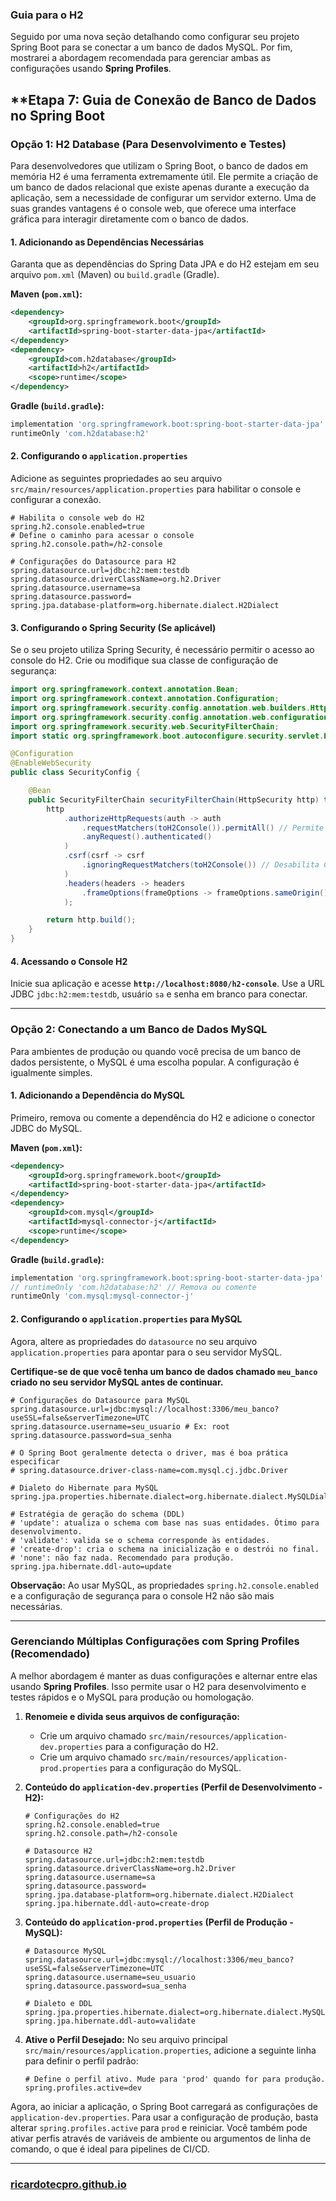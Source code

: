 ### Guia para o H2 

Seguido por uma nova seção detalhando como configurar seu projeto Spring Boot para se conectar a um banco de dados MySQL. Por fim, mostrarei a abordagem recomendada para gerenciar ambas as configurações usando **Spring Profiles**.

## **Etapa 7: Guia de Conexão de Banco de Dados no Spring Boot

### Opção 1: H2 Database (Para Desenvolvimento e Testes)

Para desenvolvedores que utilizam o Spring Boot, o banco de dados em memória H2 é uma ferramenta extremamente útil. Ele permite a criação de um banco de dados relacional que existe apenas durante a execução da aplicação, sem a necessidade de configurar um servidor externo. Uma de suas grandes vantagens é o console web, que oferece uma interface gráfica para interagir diretamente com o banco de dados.

#### 1\. Adicionando as Dependências Necessárias

Garanta que as dependências do Spring Data JPA e do H2 estejam em seu arquivo `pom.xml` (Maven) ou `build.gradle` (Gradle).

**Maven (`pom.xml`):**

```xml
<dependency>
    <groupId>org.springframework.boot</groupId>
    <artifactId>spring-boot-starter-data-jpa</artifactId>
</dependency>
<dependency>
    <groupId>com.h2database</groupId>
    <artifactId>h2</artifactId>
    <scope>runtime</scope>
</dependency>
```

**Gradle (`build.gradle`):**

```groovy
implementation 'org.springframework.boot:spring-boot-starter-data-jpa'
runtimeOnly 'com.h2database:h2'
```

#### 2\. Configurando o `application.properties`

Adicione as seguintes propriedades ao seu arquivo `src/main/resources/application.properties` para habilitar o console e configurar a conexão.

```properties
# Habilita o console web do H2
spring.h2.console.enabled=true
# Define o caminho para acessar o console
spring.h2.console.path=/h2-console

# Configurações do Datasource para H2
spring.datasource.url=jdbc:h2:mem:testdb
spring.datasource.driverClassName=org.h2.Driver
spring.datasource.username=sa
spring.datasource.password=
spring.jpa.database-platform=org.hibernate.dialect.H2Dialect
```

#### 3\. Configurando o Spring Security (Se aplicável)

Se o seu projeto utiliza Spring Security, é necessário permitir o acesso ao console do H2. Crie ou modifique sua classe de configuração de segurança:

```java
import org.springframework.context.annotation.Bean;
import org.springframework.context.annotation.Configuration;
import org.springframework.security.config.annotation.web.builders.HttpSecurity;
import org.springframework.security.config.annotation.web.configuration.EnableWebSecurity;
import org.springframework.security.web.SecurityFilterChain;
import static org.springframework.boot.autoconfigure.security.servlet.PathRequest.toH2Console;

@Configuration
@EnableWebSecurity
public class SecurityConfig {

    @Bean
    public SecurityFilterChain securityFilterChain(HttpSecurity http) throws Exception {
        http
            .authorizeHttpRequests(auth -> auth
                .requestMatchers(toH2Console()).permitAll() // Permite acesso ao console H2
                .anyRequest().authenticated()
            )
            .csrf(csrf -> csrf
                .ignoringRequestMatchers(toH2Console()) // Desabilita CSRF para o console H2
            )
            .headers(headers -> headers
                .frameOptions(frameOptions -> frameOptions.sameOrigin()) // Permite frames do H2
            );

        return http.build();
    }
}
```

#### 4\. Acessando o Console H2

Inicie sua aplicação e acesse **`http://localhost:8080/h2-console`**. Use a URL JDBC `jdbc:h2:mem:testdb`, usuário `sa` e senha em branco para conectar.

-----

### Opção 2: Conectando a um Banco de Dados MySQL

Para ambientes de produção ou quando você precisa de um banco de dados persistente, o MySQL é uma escolha popular. A configuração é igualmente simples.

#### 1\. Adicionando a Dependência do MySQL

Primeiro, remova ou comente a dependência do H2 e adicione o conector JDBC do MySQL.

**Maven (`pom.xml`):**

```xml
<dependency>
    <groupId>org.springframework.boot</groupId>
    <artifactId>spring-boot-starter-data-jpa</artifactId>
</dependency>
<dependency>
    <groupId>com.mysql</groupId>
    <artifactId>mysql-connector-j</artifactId>
    <scope>runtime</scope>
</dependency>
```

**Gradle (`build.gradle`):**

```groovy
implementation 'org.springframework.boot:spring-boot-starter-data-jpa'
// runtimeOnly 'com.h2database:h2' // Remova ou comente
runtimeOnly 'com.mysql:mysql-connector-j'
```

#### 2\. Configurando o `application.properties` para MySQL

Agora, altere as propriedades do `datasource` no seu arquivo `application.properties` para apontar para o seu servidor MySQL.

**Certifique-se de que você tenha um banco de dados chamado `meu_banco` criado no seu servidor MySQL antes de continuar.**

```properties
# Configurações do Datasource para MySQL
spring.datasource.url=jdbc:mysql://localhost:3306/meu_banco?useSSL=false&serverTimezone=UTC
spring.datasource.username=seu_usuario # Ex: root
spring.datasource.password=sua_senha

# O Spring Boot geralmente detecta o driver, mas é boa prática especificar
# spring.datasource.driver-class-name=com.mysql.cj.jdbc.Driver

# Dialeto do Hibernate para MySQL
spring.jpa.properties.hibernate.dialect=org.hibernate.dialect.MySQLDialect

# Estratégia de geração do schema (DDL)
# 'update': atualiza o schema com base nas suas entidades. Ótimo para desenvolvimento.
# 'validate': valida se o schema corresponde às entidades.
# 'create-drop': cria o schema na inicialização e o destrói no final.
# 'none': não faz nada. Recomendado para produção.
spring.jpa.hibernate.ddl-auto=update
```

**Observação:** Ao usar MySQL, as propriedades `spring.h2.console.enabled` e a configuração de segurança para o console H2 não são mais necessárias.

-----

### Gerenciando Múltiplas Configurações com Spring Profiles (Recomendado)

A melhor abordagem é manter as duas configurações e alternar entre elas usando **Spring Profiles**. Isso permite usar o H2 para desenvolvimento e testes rápidos e o MySQL para produção ou homologação.

1.  **Renomeie e divida seus arquivos de configuração:**

      * Crie um arquivo chamado `src/main/resources/application-dev.properties` para a configuração do H2.
      * Crie um arquivo chamado `src/main/resources/application-prod.properties` para a configuração do MySQL.

2.  **Conteúdo do `application-dev.properties` (Perfil de Desenvolvimento - H2):**

    ```properties
    # Configurações do H2
    spring.h2.console.enabled=true
    spring.h2.console.path=/h2-console

    # Datasource H2
    spring.datasource.url=jdbc:h2:mem:testdb
    spring.datasource.driverClassName=org.h2.Driver
    spring.datasource.username=sa
    spring.datasource.password=
    spring.jpa.database-platform=org.hibernate.dialect.H2Dialect
    spring.jpa.hibernate.ddl-auto=create-drop
    ```

3.  **Conteúdo do `application-prod.properties` (Perfil de Produção - MySQL):**

    ```properties
    # Datasource MySQL
    spring.datasource.url=jdbc:mysql://localhost:3306/meu_banco?useSSL=false&serverTimezone=UTC
    spring.datasource.username=seu_usuario
    spring.datasource.password=sua_senha

    # Dialeto e DDL
    spring.jpa.properties.hibernate.dialect=org.hibernate.dialect.MySQLDialect
    spring.jpa.hibernate.ddl-auto=validate
    ```

4.  **Ative o Perfil Desejado:**
    No seu arquivo principal `src/main/resources/application.properties`, adicione a seguinte linha para definir o perfil padrão:

    ```properties
    # Define o perfil ativo. Mude para 'prod' quando for para produção.
    spring.profiles.active=dev
    ```

Agora, ao iniciar a aplicação, o Spring Boot carregará as configurações de `application-dev.properties`. Para usar a configuração de produção, basta alterar `spring.profiles.active` para `prod` e reiniciar. Você também pode ativar perfis através de variáveis de ambiente ou argumentos de linha de comando, o que é ideal para pipelines de CI/CD.



---

### [ricardotecpro.github.io](https://ricardotecpro.github.io/)
